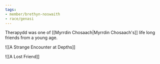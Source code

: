 ```yaml
---
tags:
- member/brethyn-noswaith
- race/genasi
---
```

Therapydd was one of [[Myrrdin Chosaach|Myrrdin Chosaach's]] life long friends from a young age.

![[A Strange Encounter at Depths]]

![[A Lost Friend]]